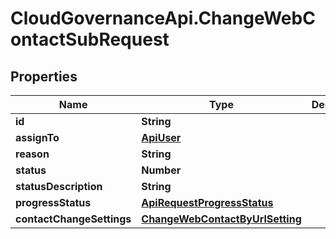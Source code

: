 # CloudGovernanceApi.ChangeWebContactSubRequest

## Properties

Name | Type | Description | Notes
------------ | ------------- | ------------- | -------------
**id** | **String** |  | [optional] 
**assignTo** | [**ApiUser**](ApiUser.md) |  | [optional] 
**reason** | **String** |  | [optional] 
**status** | **Number** |  | [optional] 
**statusDescription** | **String** |  | [optional] 
**progressStatus** | [**ApiRequestProgressStatus**](ApiRequestProgressStatus.md) |  | [optional] 
**contactChangeSettings** | [**ChangeWebContactByUrlSetting**](ChangeWebContactByUrlSetting.md) |  | [optional] 



